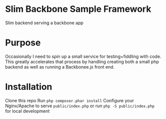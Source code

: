 # Slim Backbone Sample Framework
Slim backend serving a backbone app

# Purpose
Occasionally I need to spin up a small service for testing+fiddling with code. This greatly accelerates that process by handling creating both a small php backend as well as running a Backbonee.js front end. 

# Installation
Clone this repo
Run `php composer.phar install`
Configure your Nginx/Apache to serve `public/index.php` or run `php -S public/index.php` for local development
